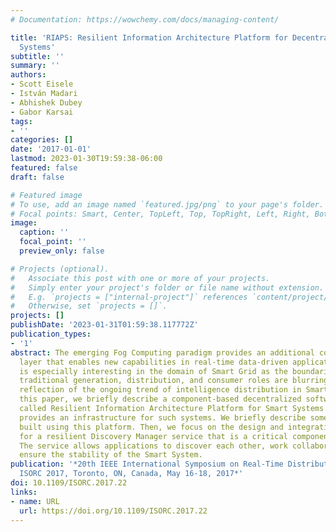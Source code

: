 ```yaml
---
# Documentation: https://wowchemy.com/docs/managing-content/

title: 'RIAPS: Resilient Information Architecture Platform for Decentralized Smart
  Systems'
subtitle: ''
summary: ''
authors:
- Scott Eisele
- István Madari
- Abhishek Dubey
- Gabor Karsai
tags:
- ''
categories: []
date: '2017-01-01'
lastmod: 2023-01-30T19:59:38-06:00
featured: false
draft: false

# Featured image
# To use, add an image named `featured.jpg/png` to your page's folder.
# Focal points: Smart, Center, TopLeft, Top, TopRight, Left, Right, BottomLeft, Bottom, BottomRight.
image:
  caption: ''
  focal_point: ''
  preview_only: false

# Projects (optional).
#   Associate this post with one or more of your projects.
#   Simply enter your project's folder or file name without extension.
#   E.g. `projects = ["internal-project"]` references `content/project/deep-learning/index.md`.
#   Otherwise, set `projects = []`.
projects: []
publishDate: '2023-01-31T01:59:38.117772Z'
publication_types:
- '1'
abstract: The emerging Fog Computing paradigm provides an additional computational
  layer that enables new capabilities in real-time data-driven applications. This
  is especially interesting in the domain of Smart Grid as the boundaries between
  traditional generation, distribution, and consumer roles are blurring. This is a
  reflection of the ongoing trend of intelligence distribution in Smart Systems. In
  this paper, we briefly describe a component-based decentralized software platform
  called Resilient Information Architecture Platform for Smart Systems (RIAPS) which
  provides an infrastructure for such systems. We briefly describe some initial applications
  built using this platform. Then, we focus on the design and integration choices
  for a resilient Discovery Manager service that is a critical component of this infrastructure.
  The service allows applications to discover each other, work collaboratively, and
  ensure the stability of the Smart System.
publication: '*20th IEEE International Symposium on Real-Time Distributed Computing,
  ISORC 2017, Toronto, ON, Canada, May 16-18, 2017*'
doi: 10.1109/ISORC.2017.22
links:
- name: URL
  url: https://doi.org/10.1109/ISORC.2017.22
---
```

